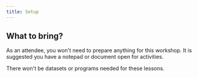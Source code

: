 ```yaml
---
title: Setup
---
```


## What to bring?

As an attendee, you won't need to prepare anything for this workshop. It is suggested you have a notepad or document open for activities.

There won't be datasets or programs needed for these lessons.


